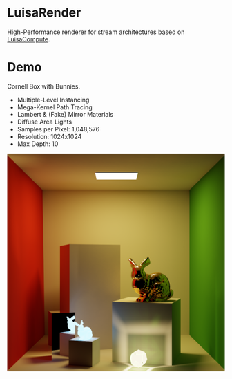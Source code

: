 # LuisaRender
High-Performance renderer for stream architectures based on [LuisaCompute](https://github.com/Mike-Leo-Smith/LuisaCompute).

# Demo
Cornell Box with Bunnies.
- Multiple-Level Instancing
- Mega-Kernel Path Tracing
- Lambert & (Fake) Mirror Materials
- Diffuse Area Lights
- Samples per Pixel: 1,048,576
- Resolution: 1024x1024
- Max Depth: 10

![CornellBoxBunny](data/scenes/test-1048576spp.png)
